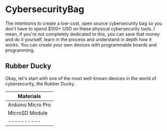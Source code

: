 ﻿# CybersecurityBag

The intentionis to create a low-cost, open source cybersecurity bag so you don't have to spend $100+ USD on these physical cybersecurity tools. I mean, if you're not completely dedicated to this, you can save that money and do it yourself, learn in the process and understand in depth how it works. You can create your own devices with programmable boards and programming.

## Rubber Ducky

Okay, let's start with one of the most well-known devices in the world of cybersecurity, the Rubber Ducky.

| Materials
| ----------
| Arduino Micro Pro
| MicroSD Module
| ----------

